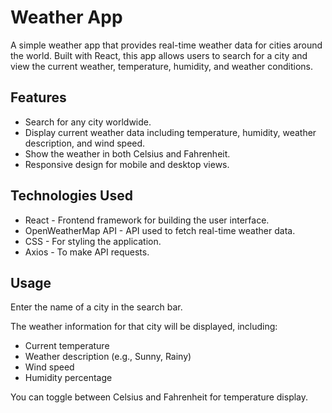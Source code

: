 # Weather App
A simple weather app that provides real-time weather data for cities around the world. Built with React, this app allows users to search for a city and view the current weather, temperature, humidity, and weather conditions.

## Features
- Search for any city worldwide.
- Display current weather data including temperature, humidity, weather description, and wind speed.
- Show the weather in both Celsius and Fahrenheit.
- Responsive design for mobile and desktop views.
## Technologies Used
- React - Frontend framework for building the user interface.
- OpenWeatherMap API - API used to fetch real-time weather data.
- CSS - For styling the application.
- Axios - To make API requests.
## Usage
Enter the name of a city in the search bar.

The weather information for that city will be displayed, including:
- Current temperature
- Weather description (e.g., Sunny, Rainy)
- Wind speed
- Humidity percentage

You can toggle between Celsius and Fahrenheit for temperature display.
